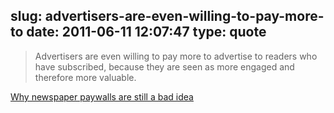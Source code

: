 slug: advertisers-are-even-willing-to-pay-more-to
date: 2011-06-11 12:07:47
type: quote
---

> Advertisers are even willing to pay more to advertise to readers who have subscribed, because they are seen as more engaged and therefore more valuable.

[Why newspaper paywalls are still a bad idea](http://gigaom.com/2011/06/06/why-newspaper-paywalls-are-still-a-bad-idea/?utm_source=feedburner&utm_medium=feed&utm_campaign=Feed%3A+OmMalik+%28GigaOM%3A+Tech%29)
